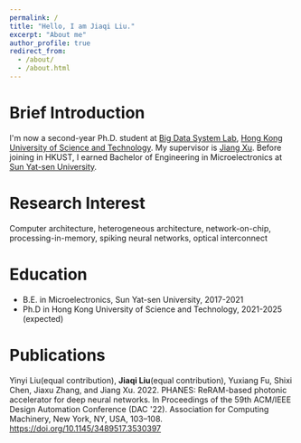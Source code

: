```yaml
---
permalink: /
title: "Hello, I am Jiaqi Liu."
excerpt: "About me"
author_profile: true
redirect_from: 
  - /about/
  - /about.html
---
```


**Brief Introduction**
======
I'm now a second-year Ph.D. student at [Big Data System Lab](https://eexu.home.ece.ust.hk/BDSL.html), [Hong Kong University of Science and Technology](https://hkust.edu.hk). My supervisor is [Jiang Xu](https://eexu.home.ece.ust.hk). Before joining in HKUST, I earned Bachelor of Engineering in Microelectronics at [Sun Yat-sen University](http://www.sysu.edu.cn/en).

**Research Interest**
======
Computer architecture, heterogeneous architecture, network-on-chip, processing-in-memory, spiking neural networks, optical interconnect

**Education**
======
* B.E. in Microelectronics, Sun Yat-sen University, 2017-2021
* Ph.D in Hong Kong University of Science and Technology, 2021-2025 (expected)

**Publications**
======
Yinyi Liu(equal contribution), **Jiaqi Liu**(equal contribution), Yuxiang Fu, Shixi Chen, Jiaxu Zhang, and Jiang Xu. 2022. PHANES: ReRAM-based photonic accelerator for deep neural networks. In Proceedings of the 59th ACM/IEEE Design Automation Conference (DAC '22). Association for Computing Machinery, New York, NY, USA, 103–108. https://doi.org/10.1145/3489517.3530397
